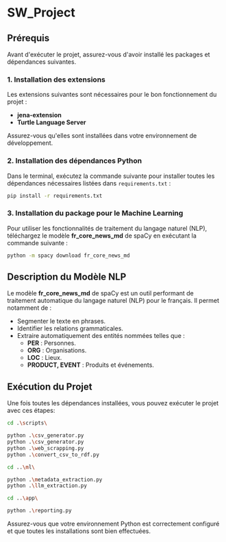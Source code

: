 # SW_Project

## Prérequis
Avant d'exécuter le projet, assurez-vous d'avoir installé les packages et dépendances suivantes.

### 1. Installation des extensions
Les extensions suivantes sont nécessaires pour le bon fonctionnement du projet :
- **jena-extension**
- **Turtle Language Server**

Assurez-vous qu'elles sont installées dans votre environnement de développement.

### 2. Installation des dépendances Python
Dans le terminal, exécutez la commande suivante pour installer toutes les dépendances nécessaires listées dans `requirements.txt` :

```bash
pip install -r requirements.txt
```

### 3. Installation du package pour le Machine Learning
Pour utiliser les fonctionnalités de traitement du langage naturel (NLP), téléchargez le modèle **fr_core_news_md** de spaCy en exécutant la commande suivante :

```bash
python -m spacy download fr_core_news_md
```

## Description du Modèle NLP
Le modèle **fr_core_news_md** de spaCy est un outil performant de traitement automatique du langage naturel (NLP) pour le français. Il permet notamment de :
- Segmenter le texte en phrases.
- Identifier les relations grammaticales.
- Extraire automatiquement des entités nommées telles que :
  - **PER** : Personnes.
  - **ORG** : Organisations.
  - **LOC** : Lieux.
  - **PRODUCT, EVENT** : Produits et événements.

## Exécution du Projet
Une fois toutes les dépendances installées, vous pouvez exécuter le projet avec ces étapes:

```bash
cd .\scripts\ 
```
```bash
python .\csv_generator.py
python .\csv_generator.py
python .\web_scrapping.py
python .\convert_csv_to_rdf.py
```
```bash
cd ..\ml\   
```
```bash
python .\metadata_extraction.py
python .\llm_extraction.py     
```
```bash
cd ..\app\    
```
```bash
python .\reporting.py    
```

Assurez-vous que votre environnement Python est correctement configuré et que toutes les installations sont bien effectuées.

